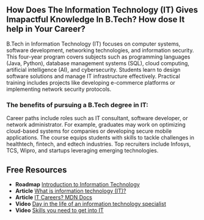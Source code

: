 ## How Does The Information Technology (IT) Gives Imapactful Knowledge In B.Tech? How dose It help in Your Career?

B.Tech in Information Technology (IT) focuses on computer systems, software development, networking technologies, and information security. This four-year program covers subjects such as programming languages (Java, Python), database management systems (SQL), cloud computing, artificial intelligence (AI), and cybersecurity. Students learn to design software solutions and manage IT infrastructure effectively. Practical training includes projects like developing e-commerce platforms or implementing network security protocols.

### The benefits of pursuing a B.Tech degree in IT:
Career paths include roles such as IT consultant, software developer, or network administrator. For example, graduates may work on optimizing cloud-based systems for companies or developing secure mobile applications. The course equips students with skills to tackle challenges in healthtech, fintech, and edtech industries. Top recruiters include Infosys, TCS, Wipro, and startups leveraging emerging technologies.


## Free Resources  

- **Roadmap** [Introduction to Information Technology](https://roadmap.sh/internet)  
- **Article** [What is information technology (IT)?](https://www.ibm.com/topics/information-technology)  
- **Article** [IT Careers? MDN Docs](https://www.bls.gov/ooh/computer-and-information-technology/home.htm)  
- **Video** [Day in the life of an information technology specialist](https://www.youtube.com/watch?v=WifJ3f7_vLY)
- **Video** [Skills you need to get into IT](https://www.youtube.com/watch?v=rW0ITfL14Xo)
